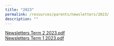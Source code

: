 ```yaml
---
title: "2023"
permalink: /resources/parents/newsletters/2023/
description: ""
---
```

[Newsletters Term 2 2023.pdf](/files/Newsletter%20to%20Parents/2023/Xinminss%20Newsletters%20T22023.pdf)<br>
[Newsletters Term 1 2023.pdf](/files/Newsletter%20to%20Parents/2023/Xinminss%20Newsletters%20T12023.pdf)